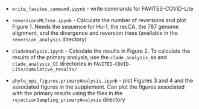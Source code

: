 - `write_favites_command.ipynb` - write commands for FAVITES-COVID-Lite

- `reversionsMLTree.ipynb` - Calculate the number of reversions and plot Figure 1. Needs the sequence for Hu-1, the recCA, the 787 genome alignment, and the divergence and reversion trees (available in the `reversion_analysis` directory)

- `cladeAnalysis.ipynb` - Calculate the results in Figure 2. To calculate the results of the primary analysis, use the `clade_analysis_AB` and `clade_analysis_CC` directories in `FAVITES-COVID-Lite/cumulative_results/`

- `phylo_epi_figures.primaryAnalysis.ipynb` - plot Figures 3 and 4 and the associated figures in the supplement. Can plot the figures associated with the primary results using the files in the `rejectionSampling_primaryAnalysis` directory
